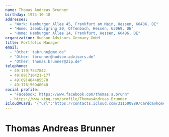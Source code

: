 ```yaml
---
name: Thomas Andreas Brunner
birthday: 1974-10-18
addresses:
  - "Work: Hamburger Allee 45, Frankfurt am Main, Hessen, 60486, DE"
  - "Home: Isenburgring 20, Offenbach, Hessen, 63069, DE"
  - "Home: Hamburger Allee 14, Frankfurt, Hessen, 60486, DE"
organization: Hudson Advisors Germany GmbH
title: Portfolio Manager
email:
  - "Other: tabrunn@gmx.de"
  - "Other: tbrunner@hudson-advisors.de"
  - "Other: thomas.brunner@2ip.de"
telephone:
  - 49|179|7547842
  - 49|69|710421-177
  - 49|69|484485578
  - 49|176|56940048
social profile:
  - "Facebook: https://www.facebook.com/thomas.a.brunn"
  - https://www.xing.com/profile/ThomasAndreas_Brunner
iCloudVCard: '{"url":"https://contacts.icloud.com/311500889/carddavhome/card/YWM3YTI4ODgtOWI3OS00ZmNkLTk5MWItMjQ0ZjMxZDA1NmUw.vcf","etag":"\"kmfhe838\"","data":"BEGIN:VCARD\r\nVERSION:3.0\r\nFN:\r\nN:Brunner;Thomas Andreas;;;\r\nUID:ac7a2888-9b79-4fcd-991b-244f31d056e0\r\nBDAY;VALUE=date:1974-10-18\r\nADR;TYPE=WORK:;;Hamburger Allee 45;Frankfurt am Main;Hessen;60486;DE;\r\nADR;TYPE=HOME:;;Isenburgring 20;Offenbach;Hessen;63069;DE;\r\nADR;TYPE=HOME:;;Hamburger Allee 14;Frankfurt;Hessen;60486;DE;\r\nWP1.X-ABLABEL:Home\r\nWP2.X-ABLABEL:Work\r\nWP3.X-ABLABEL:Home\r\nWP4.X-ABLABEL:Work\r\nWP5.X-ABLABEL:Work\r\nWP6.X-ABLABEL:Work\r\nWP7.X-ABLABEL:Home\r\nWP8.X-ABLABEL:Work\r\nWP9.X-ABLABEL:Work\r\nitem0.X-ABLABEL:xing\r\nPRODID:ez-vcard 0.9.13-fc\r\nREV:2025-04-03T22:05:54Z\r\nORG:Hudson Advisors Germany GmbH;\r\nTITLE:Portfolio Manager\r\nEMAIL;TYPE=OTHER:tabrunn@gmx.de\r\nEMAIL;TYPE=OTHER:tbrunner@hudson-advisors.de\r\nEMAIL;TYPE=OTHER:thomas.brunner@2ip.de\r\nPHOTO;VALUE=uri:https://gateway.icloud.com/contacts/311500889/ck/card/7051b\r\n a9147890bb133a8edb5716fc1a3\r\nTEL:49|179|7547842\r\nTEL:49|69|710421-177\r\nTEL:49|69|484485578\r\nTEL:49|176|56940048\r\nX-SOCIALPROFILE;TYPE=facebook;X-USER=thomas.a.brunner;X-USERID=1039205124;X\r\n -DISPLAYNAME=Thomas Andreas Brunner:https://www.facebook.com/thomas.a.brunn\r\nitem0.X-SOCIALPROFILE;X-USER=ThomasAndreas_Brunner:https://www.xing.com/pro\r\n file/ThomasAndreas_Brunner\r\nEND:VCARD"}'
---
```

# Thomas Andreas Brunner